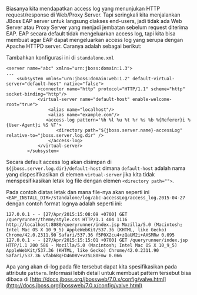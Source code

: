 Biasanya kita mendapatkan access log yang menunjukan HTTP request/response di Web/Proxy Server. Tapi seringkali kita menjalankan 
JBoss EAP server untuk langsung diakses end-users, jadi tidak ada Web Server atau Proxy Server yang menjadi jembatan sebelum 
request diterima EAP. EAP secara default tidak mengeluarkan access log, tapi kita bisa membuat agar EAP dapat mengeluarkan access
log yang serupa dengan Apache HTTPD server. Caranya adalah sebagai berikut:

Tambahkan konfigurasi ini di `standalone.xml`

```
<server name="abc" xmlns="urn:jboss:domain:1.3">
...
    <subsystem xmlns="urn:jboss:domain:web:1.2" default-virtual-server="default-host" native="false">
            <connector name="http" protocol="HTTP/1.1" scheme="http" socket-binding="http"/>
            <virtual-server name="default-host" enable-welcome-root="true">
                <alias name="localhost"/>
                <alias name="example.com"/>
               <access-log pattern='%h %l %u %t %r %s %b %{Referer}i %{User-Agent}i %S %T'>
                   <directory path="${jboss.server.name}-accessLog" relative-to="jboss.server.log.dir" />
                </access-log>
            </virtual-server>
        </subsystem>
```
Secara default access log akan disimpan di `${jboss.server.log.dir}/default-host` dimana `default-host` adalah nama yang 
dispesifikasikan di elemen `virtual-server` jika kita tidak menspesifikasikan letak log file dengan elemen `<directory path="">`.

Pada contoh diatas letak dan mana file-nya akan seperti ini `<EAP_INSTALL_DIR>/standalone/log/abc-accessLog/access_log.2015-04-27` 
dengan contoh format lognya adalah seperti ini:

```
127.0.0.1 - - [27/Apr/2015:15:08:09 +0700] GET /queryrunner/theme/style.css HTTP/1.1 404 1116 http://localhost:8080/queryrunner/index.jsp Mozilla/5.0 (Macintosh; Intel Mac OS X 10_9_5) AppleWebKit/537.36 (KHTML, like Gecko) Chrome/42.0.2311.90 Safari/537.36 f5P0X2cu4+zQaUM2i+AXSMRw 0.095
127.0.0.1 - - [27/Apr/2015:15:15:01 +0700] GET /queryrunner/index.jsp HTTP/1.1 200 586 - Mozilla/5.0 (Macintosh; Intel Mac OS X 10_9_5) AppleWebKit/537.36 (KHTML, like Gecko) Chrome/42.0.2311.90 Safari/537.36 vfab6BqFD4608V+vzSL80Fmw 0.066
```

Apa yang akan di-log pada file tersebut dapat kita spesifikasikan pada attribute `pattern`. Informasi lebih detail untuk
membuat pattern tersebut bisa dibaca di [http://docs.jboss.org/jbossweb/7.0.x/config/valve.html](http://docs.jboss.org/jbossweb/7.0.x/config/valve.html)
